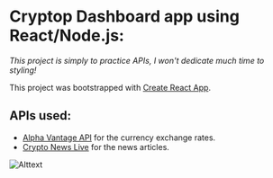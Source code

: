 # Cryptop Dashboard app using React/Node.js:
*This project is simply to practice APIs, I won't dedicate much time to styling!*

This project was bootstrapped with [Create React App](https://github.com/facebook/create-react-app).

## APIs used:

- [Alpha Vantage API](https://rapidapi.com/alphavantage/api/alpha-vantage/) for the currency exchange rates.
- [Crypto News Live](https://rapidapi.com/ddeshon/api/crypto-news-live3/) for the news articles.

![Alttext](https://media4.giphy.com/media/TEwUYImtiQKK5iZShl/giphy.gif)
